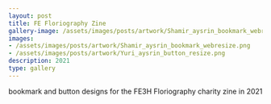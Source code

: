 ```yaml
---
layout: post
title: FE Floriography Zine
gallery-image: /assets/images/posts/artwork/Shamir_aysrin_bookmark_webresize.png
images: 
- /assets/images/posts/artwork/Shamir_aysrin_bookmark_webresize.png
- /assets/images/posts/artwork/Yuri_aysrin_button_resize.png
description: 2021
type: gallery
---
```


bookmark and button designs for the FE3H Floriography charity zine in 2021
